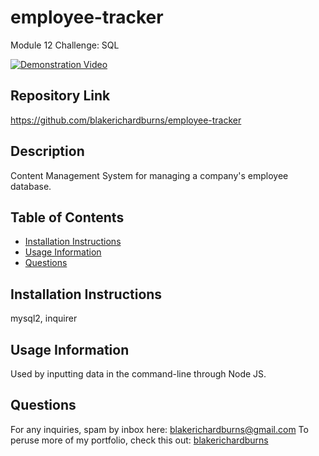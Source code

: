 # employee-tracker
Module 12 Challenge: SQL

[![Demonstration Video](https://img.youtube.com/vi/4QnfZpp3OCI/maxresdefault.jpg)](https://youtu.be/4QnfZpp3OCI)

## Repository Link
https://github.com/blakerichardburns/employee-tracker

## Description
Content Management System for managing a company's employee database.

 ## Table of Contents
  * [Installation Instructions](#installation-instructions)
  * [Usage Information](#usage-information)
  * [Questions](#questions)
  ## Installation Instructions
  mysql2, inquirer
  ## Usage Information
  Used by inputting data in the command-line through Node JS.
  ## Questions
  For any inquiries, spam by inbox here: blakerichardburns@gmail.com
  To peruse more of my portfolio, check this out: [blakerichardburns](https://github.com/blakerichardburns)